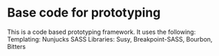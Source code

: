 # Base code for prototyping

This is a code based prototyping framework. It uses the following:
Templating: Nunjucks
SASS Libraries: Susy, Breakpoint-SASS, Bourbon, Bitters